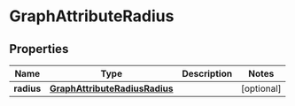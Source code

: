 # GraphAttributeRadius

## Properties
Name | Type | Description | Notes
------------ | ------------- | ------------- | -------------
**radius** | [**GraphAttributeRadiusRadius**](GraphAttributeRadiusRadius.md) |  |  [optional]
